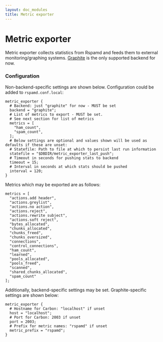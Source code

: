 ```yaml
---
layout: doc_modules
title: Metric exporter
---
```


# Metric exporter

Metric exporter collects statistics from Rspamd and feeds them to external monitoring/graphing systems. [Graphite](https://graphiteapp.org/) is the only supported backend for now.

### Configuration

Non-backend-specific settings are shown below. Configuration could be added to `rspamd.conf.local`:

~~~ucl
metric_exporter {
  # Backend: just "graphite" for now - MUST be set
  backend = "graphite";
  # List of metrics to export - MUST be set.
  # See next section for list of metrics
  metrics = [
    "ham_count",
    "spam_count",
  ];
  # Below settings are optional and values shown will be used as defaults if these are unset:
  # Statefile: Path to file at which to persist last run information
  statefile = "$DBDIR/metric_exporter_last_push";
  # Timeout in seconds for pushing stats to backend
  timeout = 15;
  # Interval in seconds at which stats should be pushed
  interval = 120;
}
~~~

Metrics which may be exported are as follows:
~~~ 
metrics = [
  "actions.add header",
  "actions.greylist",
  "actions.no action",
  "actions.reject",
  "actions.rewrite subject",
  "actions.soft reject",
  "bytes_allocated",
  "chunks_allocated",
  "chunks_freed",
  "chunks_oversized",
  "connections",
  "control_connections",
  "ham_count",
  "learned",
  "pools_allocated",
  "pools_freed",
  "scanned",
  "shared_chunks_allocated",
  "spam_count"
];
~~~

Additionally, backend-specific settings may be set. Graphite-specific settings are shown below:

~~~ucl
metric_exporter {
  # Hostname for Carbon: "localhost" if unset
  host = "localhost";
  # Port for Carbon: 2003 if unset
  port = 2003;
  # Prefix for metric names: "rspamd" if unset
  metric_prefix = "rspamd";
}
~~~

